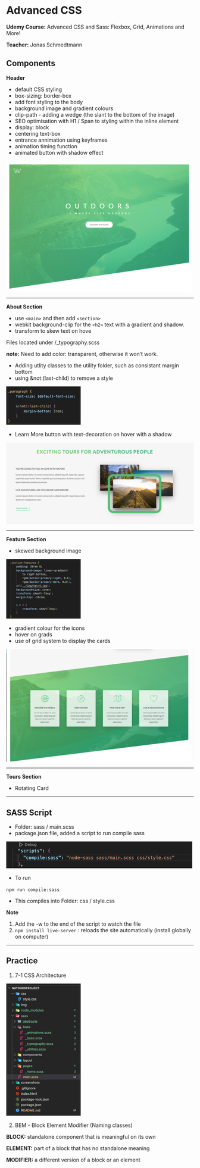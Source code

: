 # Advanced CSS 

**Udemy Course:** Advanced CSS and Sass: Flexbox, Grid, Animations and More! 

**Teacher:** Jonas Schmedtmann

## Components

**Header**
- default CSS styling 
- box-sizing: border-box
- add font styling to the body 
- background image and gradient colours
- clip-path - adding a wedge (the slant to the bottom of the image)
- SEO optimisation with H1 / Span to styling within the inline element
- display: block 
- centering text-box
- entrance annimation using keyframes 
- animation timing function
- animated button with shadow effect

<img src="./screenshots/header.png" alt="Header" width="500px">

____

**About Section**
- use ``<main>`` and then add ``<section>``
- webkit background-clip for the ``<h2>`` text with a gradient and shadow. 
- transform to skew text on hove

Files located under /_typography.scss

**note:**
Need to add color: transparent, otherwise it won’t work. 

- Adding utlity classes to the utility folder, such as consistant margin bottom
- using &not:(last-child) to remove a style

<img src="./screenshots//not.png" alt="not CSS style" width="200">

- Learn More button with text-decoration on hover with a shadow

<img src="./screenshots/about.png" alt="About Section" with="500">

____

**Feature Section** 

- skewed background image 
<img src="./screenshots/section-features.png" alt="Section Features Skewed" width="200">

- gradient colour for the icons 
- hover on grads
- use of grid system to display the cards 

<img src="./screenshots/features.png" alt="Feature Section" width="500">

____

**Tours Section**

- Rotating Card
____

## SASS Script

* Folder: sass / main.scss
* package.json file, added a script to run compile sass

<img src="./screenshots/script-sass.png" alt="Sass Script" width="500">

* To run

``npm run compile:sass``

* This compiles into Folder: css / style.css 

**Note**
1. Add the -w to the end of the script to watch the file 
2. ``npm install live-server`` : reloads the site automatically (install globally on computer) 

___

## Practice 

1. 7-1 CSS Architecture

<img src="./screenshots/7-1.png" alt="7-1 CSS" width="200">

2. BEM - Block Element Modifier (Naming classes)

**BLOCK:** standalone component that is meaningful on its own

**ELEMENT:** part of a block that has no standalone meaning

**MODIFIER:** a different version of a block or an element




